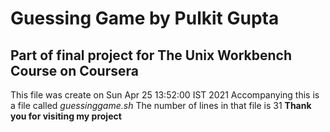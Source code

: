 # Guessing Game by Pulkit Gupta
## Part of final project for The Unix Workbench Course on Coursera
This file was create on 
Sun Apr 25 13:52:00 IST 2021
Accompanying this is a file called *guessinggame.sh*
The number of lines in that file is 
      31
**Thank you for visiting my project**
